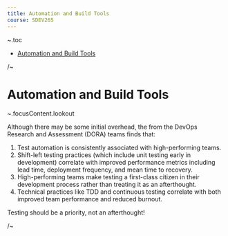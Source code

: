 ```yaml
---
title: Automation and Build Tools
course: SDEV265
---
```


~.toc

- [Automation and Build Tools](#automation-and-build-tools)

/~

# Automation and Build Tools

~.focusContent.lookout

Although there may be some initial overhead, the from the DevOps Research and Assessment (DORA) teams finds that:

1. Test automation is consistently associated with high-performing teams.
1. Shift-left testing practices (which include unit testing early in development) correlate with improved performance metrics including lead time, deployment frequency, and mean time to recovery.
1. High-performing teams make testing a first-class citizen in their development process rather than treating it as an afterthought.
1. Technical practices like TDD and continuous testing correlate with both improved team performance and reduced burnout.

Testing should be a priority, not an afterthought!

/~
